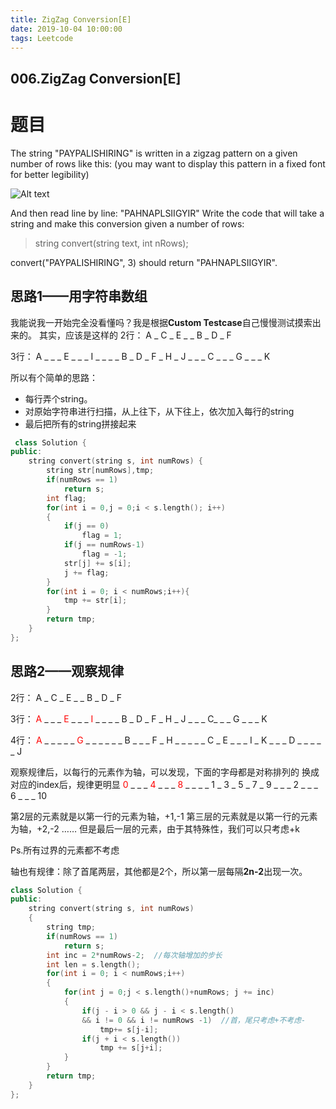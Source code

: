 ```yaml
---
title: ZigZag Conversion[E]
date: 2019-10-04 10:00:00
tags: Leetcode
---
```


## 006.ZigZag Conversion[E]

# 题目

The string "PAYPALISHIRING" is written in a zigzag pattern on a given number of rows like this: (you may want to display this pattern in a fixed font for better legibility)

![Alt text](C:/Users/Administrator/Desktop/leetbook-master/%E8%A7%84%E5%BE%8B/1460215156918.png)

And then read line by line: "PAHNAPLSIIGYIR"
Write the code that will take a string and make this conversion given a number of rows:

> string convert(string text, int nRows);

convert("PAYPALISHIRING", 3) should return "PAHNAPLSIIGYIR".

## 思路1——用字符串数组

我能说我一开始完全没看懂吗？我是根据**Custom Testcase**自己慢慢测试摸索出来的。
其实，应该是这样的
2行：
A _ C _ E _
_ B _ D _ F

3行：
A _ _ _ E _ _ _  I _ _ _
_ B _ D _ F _ H _ J _
_ _ C _ _ _ G _ _ _ K

所以有个简单的思路：

- 每行弄个string。
- 对原始字符串进行扫描，从上往下，从下往上，依次加入每行的string
- 最后把所有的string拼接起来

```c++
 class Solution {
public:
    string convert(string s, int numRows) {
        string str[numRows],tmp;
        if(numRows == 1)
            return s;
        int flag;
        for(int i = 0,j = 0;i < s.length(); i++)
        {
            if(j == 0)
                flag = 1;
            if(j == numRows-1)
                flag = -1;
            str[j] += s[i];
            j += flag;            
        }
        for(int i = 0; i < numRows;i++){
            tmp += str[i];
        }
        return tmp;
    }
};
```

## 思路2——观察规律

2行：
A _ C _ E _
_ B _ D _ F

3行：
<font color=red>A </font>_ _ _ <font color=red>E </font>_ _ _  <font color=red>I </font>_ _ _
_ B _ D _ F _ H _ J _
_ _ C_ _ _ G  _ _ _ K

4行：
<font color=red>A </font>_ _ _ _ _ <font color=red> G </font>_ _ _ _ _
_ B _ _ _ F _ H _ _ _
_ _ C _ E _ _ _ I _ K
_ _ _ D  _ _ _ _ _ J

观察规律后，以每行的元素作为轴，可以发现，下面的字母都是对称排列的
换成对应的index后，规律更明显
<font color=red>0 </font>_ _ _ <font color=red>4 </font>_ _ _  <font color=red>8 </font>_ _ _
_  1 _ 3 _ 5 _ 7 _ 9 _
_ _ 2 _  _ _ 6  _ _ _ 10 

第2层的元素就是以第一行的元素为轴，+1,-1
第三层的元素就是以第一行的元素为轴，+2,-2
……
但是最后一层的元素，由于其特殊性，我们可以只考虑+k

Ps.所有过界的元素都不考虑

轴也有规律：除了首尾两层，其他都是2个，所以第一层每隔**2n-2**出现一次。

```c++
class Solution {
public:
    string convert(string s, int numRows)
    {
        string tmp;
        if(numRows == 1)
            return s;
        int inc = 2*numRows-2;  //每次轴增加的步长
        int len = s.length();
        for(int i = 0; i < numRows;i++)
        {
            for(int j = 0;j < s.length()+numRows; j += inc)
            {
                if(j - i > 0 && j - i < s.length() 
                && i != 0 && i != numRows -1)  //首，尾只考虑+不考虑-
                    tmp+= s[j-i];
                if(j + i < s.length())
                    tmp += s[j+i];
            }
        }
        return tmp;
    }
};
```